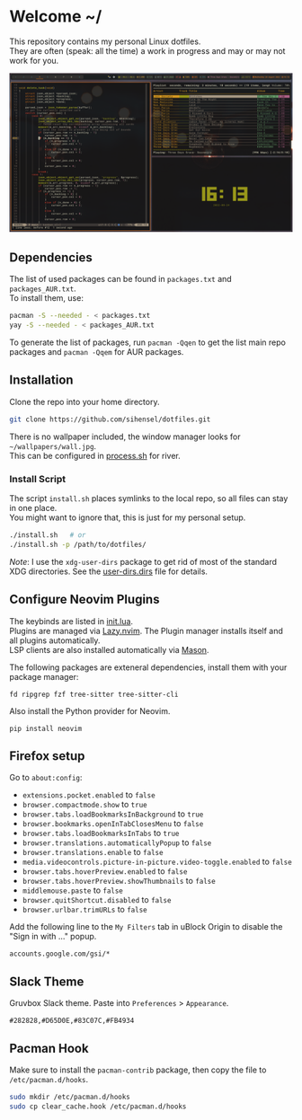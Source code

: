 # Welcome ~/

This repository contains my personal Linux dotfiles.<br>
They are often (speak: all the time) a work in progress and may or may not work for you.<br>

![screenshot.png](screenshot.png)


## Dependencies

The list of used packages can be found in `packages.txt` and `packages_AUR.txt`.<br>
To install them, use:

```sh
pacman -S --needed - < packages.txt
yay -S --needed - < packages_AUR.txt
```

To generate the list of packages, run `pacman -Qqen` to get the list main repo packages and `pacman -Qqem` for AUR packages.


## Installation

Clone the repo into your home directory.

```sh
git clone https://github.com/sihensel/dotfiles.git
```

There is no wallpaper included, the window manager looks for `~/wallpapers/wall.jpg`.<br>
This can be configured in [process.sh](river/process.sh#L44) for river.

### Install Script

The script `install.sh` places symlinks to the local repo, so all files can stay in one place.<br>
You might want to ignore that, this is just for my personal setup.

```sh
./install.sh   # or
./install.sh -p /path/to/dotfiles/
```

*Note*: I use the `xdg-user-dirs` package to get rid of most of the standard XDG directories. See the [user-dirs.dirs](./user-dirs.dirs) file for details.


## Configure Neovim Plugins

The keybinds are listed in [init.lua](nvim/init.lua).<br>
Plugins are managed via [Lazy.nvim](https://github.com/folke/lazy.nvim). The Plugin manager installs itself and all plugins automatically.<br>
LSP clients are also installed automatically via [Mason](https://github.com/williamboman/mason.nvim).

The following packages are exteneral dependencies, install them with your package manager:
```
fd ripgrep fzf tree-sitter tree-sitter-cli
```

Also install the Python provider for Neovim.
```
pip install neovim
```


## Firefox setup

Go to `about:config`:
- `extensions.pocket.enabled` to `false`
- `browser.compactmode.show` to `true`
- `browser.tabs.loadBookmarksInBackground` to `true`
- `browser.bookmarks.openInTabClosesMenu` to `false`
- `browser.tabs.loadBookmarksInTabs` to `true`
- `browser.translations.automaticallyPopup` to `false`
- `browser.translations.enable` to `false`
- `media.videocontrols.picture-in-picture.video-toggle.enabled` to `false`
- `browser.tabs.hoverPreview.enabled` to `false`
- `browser.tabs.hoverPreview.showThumbnails` to `false`
- `middlemouse.paste` to `false`
- `browser.quitShortcut.disabled` to `false`
- `browser.urlbar.trimURLs` to `false`

Add the following line to the `My Filters` tab in uBlock Origin to disable the "Sign in with ..." popup.

```
accounts.google.com/gsi/*
```


## Slack Theme

Gruvbox Slack theme. Paste into `Preferences` > `Appearance`.
```
#282828,#D65D0E,#83C07C,#FB4934
```


## Pacman Hook

Make sure to install the `pacman-contrib` package, then copy the file to `/etc/pacman.d/hooks`.

```sh
sudo mkdir /etc/pacman.d/hooks
sudo cp clear_cache.hook /etc/pacman.d/hooks
```
